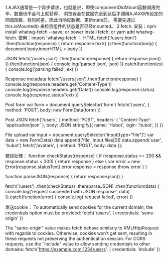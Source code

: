 1.AJAX通常是一个异步请求，也就是说，即使componentDidMount函数调用完毕，数据也不会马上就获得，
浏览器会在数据完全到达后才调用AJAX中所设定的回调函数，有时间差。因此当响应数据、更新state前，
需要先通过this.isMounted() 来检测组件的状态是否已经mounted。
2.fetch: 
安装：npm install whatwg-fetch --save; or
    bower install fetch; or
    yarn add whatwg-fetch.
使用：import 'whatwg-fetch'；
HTML
fetch('/users.html')
  .then(function(response) {
    return response.text()
  }).then(function(body) {
    document.body.innerHTML = body
  })
  
JSON
fetch('/users.json')
  .then(function(response) {
    return response.json()
  }).then(function(json) {
    console.log('parsed json', json)
  }).catch(function(ex) {
    console.log('parsing failed', ex)
  })
  
Response metadata
fetch('/users.json').then(function(response) {
  console.log(response.headers.get('Content-Type'))
  console.log(response.headers.get('Date'))
  console.log(response.status)
  console.log(response.statusText)
})

Post form
var form = document.querySelector('form')
fetch('/users', {
  method: 'POST',
  body: new FormData(form)
})

Post JSON
fetch('/users', {
  method: 'POST',
  headers: {
    'Content-Type': 'application/json'
  },
  body: JSON.stringify({
    name: 'Hubot',
    login: 'hubot',
  })
})

File upload
var input = document.querySelector('input[type="file"]')
var data = new FormData()
data.append('file', input.files[0])
data.append('user', 'hubot')
fetch('/avatars', {
  method: 'POST',
  body: data
});

错误处理：
function checkStatus(response) {
  if (response.status >= 200 && response.status < 300) {
    return response
  } else {
    var error = new Error(response.statusText)
    error.response = response
    throw error
  }
}

function parseJSON(response) {
  return response.json()
}

fetch('/users')
  .then(checkStatus)
  .then(parseJSON)
  .then(function(data) {
    console.log('request succeeded with JSON response', data)
  }).catch(function(error) {
    console.log('request failed', error)
  })
  
发送cookie：
To automatically send cookies for the current domain, the credentials option must be provided:
fetch('/users', {
  credentials: 'same-origin'
})

The "same-origin" value makes fetch behave similarly to XMLHttpRequest with regards to cookies. Otherwise, cookies won't get sent, resulting in these requests not preserving the authentication session.
For CORS requests, use the "include" value to allow sending credentials to other domains:
fetch('https://example.com:1234/users', {
  credentials: 'include'
})


